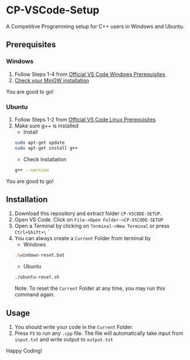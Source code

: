 # CP-VSCode-Setup
A Competitive Programming setup for C++ users in Windows and Ubuntu.

## **Prerequisites**

### Windows
1) Follow Steps 1-4 from [Official VS Code Windows Prerequisites](https://code.visualstudio.com/docs/cpp/config-mingw#_prerequisites)
2) [Check your MinGW installation](https://code.visualstudio.com/docs/cpp/config-mingw#_check-your-mingw-installation)

You are good to go!

### Ubuntu
1) Follow Steps 1-2 from [Official VS Code Linux Prerequisites](https://code.visualstudio.com/docs/cpp/config-linux#_prerequisites)
2) Make sure g++ is installed
    * Install
    ```bash
    sudo apt-get update
    sudo apt-get install g++
    ```
    * Check Installation
    ```bash
    g++ --version
    ```

You are good to go!

## Installation
1) Download this repository and extract folder `CP-VSCODE-SETUP`.
2) Open VS Code. Click on `File->Open Folder->CP-VSCODE-SETUP`
3) Open a Terminal by clicking on `Terminal->New Terminal` or press `Ctrl+Shift+\` `
4) You can always create a `Current` Folder from terminal by
    * Windows
    ```bash
    .\windows-reset.bat
    ```
    * Ubuntu
    ```bash
    ./ubuntu-reset.sh
    ```
    Note: To reset the `Current` Folder at any time, you may run this command again.

## Usage
1) You should write your code in the `Current` Folder.
2) Press `F5` to run any `.cpp` file. The file will automatically take input from `input.txt` and write output to `output.txt`

Happy Coding!